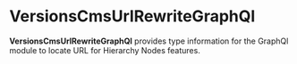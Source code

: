 # VersionsCmsUrlRewriteGraphQl

**VersionsCmsUrlRewriteGraphQl** provides type information for the GraphQl module to locate URL for Hierarchy Nodes features.
